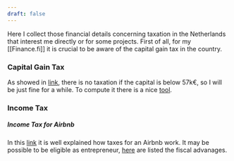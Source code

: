 ```yaml
---
draft: false
---
```

Here I collect those financial details concerning taxation in the Netherlands that interest me directly or for some projects. First of all, for my [[Finance.fi]] it is crucial to be aware of the capital gain tax in the country.
### Capital Gain Tax
As showed in [link](https://www.iamexpat.nl/expat-info/taxation/dutch-tax-system), there is no taxation if the capital is below 57k€, so I will be just fine for a while. To compute it there is a nice [tool](https://www.belastingdienst.nl/wps/wcm/connect/nl/box-3/content/hulpmiddel-box-3-inkomen). 
### Income Tax
##### Income Tax for Airbnb
In this [link](https://www.poundwise.nl/income-from-bed-breakfast/?lang=en) it is well explained how taxes for an Airbnb work. It may be possible to be eligible as entrepreneur, [here](https://www.belastingdienst.nl/wps/wcm/connect/nl/ondernemers/content/hulpmiddel-checken-of-ik-ondernemer-ben-voor-de-inkomstenbelasting) are listed the fiscal advanages.